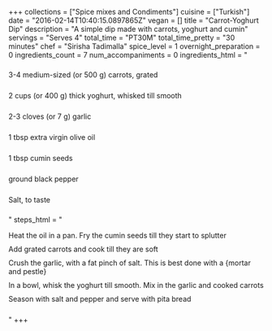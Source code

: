 +++
collections = ["Spice mixes and Condiments"]
cuisine = ["Turkish"]
date = "2016-02-14T10:40:15.0897865Z"
vegan = []
title = "Carrot-Yoghurt Dip"
description = "A simple dip made with carrots, yoghurt and cumin"
servings = "Serves 4"
total_time = "PT30M"
total_time_pretty = "30 minutes"
chef = "Sirisha Tadimalla"
spice_level = 1
overnight_preparation = 0
ingredients_count = 7
num_accompaniments = 0
ingredients_html = "<ul style='padding-left: 0; list-style: none;'><li itemprop='recipeIngredient' style='margin: 8px 0px;padding: 8px 0px;'>3-4 medium-sized (or 500 g) carrots, grated</li><li itemprop='recipeIngredient' style='margin: 8px 0px;padding: 8px 0px;'>2 cups (or 400 g) thick yoghurt, whisked till smooth</li><li itemprop='recipeIngredient' style='margin: 8px 0px;padding: 8px 0px;'>2-3 cloves (or 7 g) garlic</li><li itemprop='recipeIngredient' style='margin: 8px 0px;padding: 8px 0px;'>1 tbsp extra virgin olive oil</li><li itemprop='recipeIngredient' style='margin: 8px 0px;padding: 8px 0px;'>1 tbsp cumin seeds</li><li itemprop='recipeIngredient' style='margin: 8px 0px;padding: 8px 0px;'>ground black pepper</li><li itemprop='recipeIngredient' style='margin: 8px 0px;padding: 8px 0px;'>Salt, to taste</li></ul>"
steps_html = "<ol style='list-style: none inside; padding-left: 0px;'><li style='padding-bottom: 10px;'><i class='step-track-icon fa fa-square-o'></i><span class='step-text' itemprop='recipeInstructions'>Heat the oil in a pan. Fry the cumin seeds till they start to splutter</span></li><li style='padding-bottom: 10px;'><i class='step-track-icon fa fa-square-o'></i><span class='step-text' itemprop='recipeInstructions'>Add grated carrots and cook till they are soft</span></li><li style='padding-bottom: 10px;'><i class='step-track-icon fa fa-square-o'></i><span class='step-text' itemprop='recipeInstructions'>Crush the garlic, with a fat pinch of salt. This is best done with a {mortar and pestle}</span></li><li style='padding-bottom: 10px;'><i class='step-track-icon fa fa-square-o'></i><span class='step-text' itemprop='recipeInstructions'>In a bowl, whisk the yoghurt till smooth. Mix in the garlic and cooked carrots</span></li><li style='padding-bottom: 10px;'><i class='step-track-icon fa fa-square-o'></i><span class='step-text' itemprop='recipeInstructions'>Season with salt and pepper and serve with pita bread</span></li></ol>"
+++
